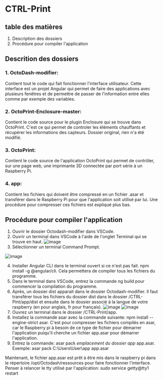 # CTRL-Print

## table des matières
1. Description des dossiers
2. Procédure pour compiler l'application

## Descrition des dossiers

### 1. OctoDash-modifier:
Contient tout le code qui fait fonctionner l'interface utilisateur. Cette interface est un projet Angular qui permet de faire des applications avec plusieurs fenêtres et de permettre de passer de l'information entre elles comme par exemple des variables.
### 2. OctoPrint-Enclosure-master:
Contient le code source pour le plugin Enclosure qui se trouve dans OctoPrint. C'est ce qui permet de controler les éléments chauffants et récupérer les informations des capteurs. Dossier original, rien n'a été modifié.
### 3. OctoPrint:
Contient le code source de l'application OctoPrint qui permet de contrôler, sur une page web, une imprimante 3D connectée par port série à un Raspberry Pi.
### 4. app:
Contient les fichiers qui doivent être compressé en un fichier .asar et transférer dans le Raspberry Pi pour que l'application soit utilisé par lui. Une procédure pour compresser ces fichiers est expliqué plus bas.

## Procédure pour compiler l'application
1. Ouvrir le dossier Octodash-modifier dans VSCode.
2. Ouvrir un terminal dans VSCode à l'aide de l'onglet Terminal qui se trouve en haut. ![image](https://user-images.githubusercontent.com/89463135/229137042-135e6e43-b1c0-4829-9986-2d3fffe35966.png)
3. Sélectionner un terminal Command Prompt.

![image](https://user-images.githubusercontent.com/89463135/231256327-3badfb79-d2f7-4729-8b94-6c23c44e78c8.png)

4. Installer Angular CLI dans le terminal ouvert si ce n'est pas fait. npm install -g @angular/cli. Cela permettera de compiler tous les fichiers du programme.
5. Dans le terminal dans VSCode, entrez la commande ng build pour commencer la compilation du programme.
6. Après, un dossier dist apparait dans le dossier Octodash-modifier. Il faut transférer tous les fichiers du dossier dist dans le dossier /CTRL-Pint/app/dist et ensuite dans le dossier associé à la langue de votre raspberry (en pour anglais, fr pour français).
![image](https://user-images.githubusercontent.com/89463135/229141267-49f951ae-d31a-4668-bbdd-5c8941d70087.png)  ![image](https://user-images.githubusercontent.com/89463135/229146206-f04cc97f-9d2d-4216-9a31-42091a0e106b.png)
7. Ouvrez un terminal dans le dossier /CTRL-Print/app.
8. Installez la commande asar avec la commande suivante: npm install --engine-strict asar. C'est pour compresser les fichiers compilés en asar, car le Raspberry pi à besoin de ce type de fichier pour démarrer l'application puiqu'il cherche un fichier app.asar pour démarrer l'application.
9. Entrez la commande: asar pack *emplacement du dossier app* app.asar. Exemple: asar pack C:\Users\User\app app.asar

Maintenant, le fichier app.asar est prêt à être mis dans le raspberry pi dans le répertoire /opt/Octodash/ressources pour faire fonctionner l'interface. Penser à relancer le tty utilisé par l'application: sudo service getty@tty1 restart
